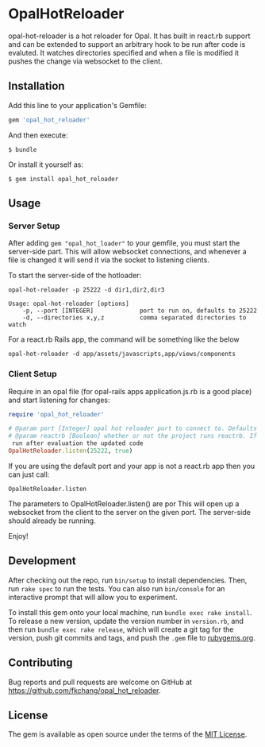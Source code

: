 # OpalHotReloader

opal-hot-reloader is a hot reloader for Opal.  It has built in react.rb support and can be extended to support an arbitrary hook to be run after code is evaluted.  It watches directories specified and when a file is modified it pushes the change via websocket to the client.

## Installation

Add this line to your application's Gemfile:

```ruby
gem 'opal_hot_reloader'
```

And then execute:

    $ bundle

Or install it yourself as:

    $ gem install opal_hot_reloader

## Usage

### Server Setup

After adding `gem "opal_hot_loader"` to your gemfile, you must start the server-side part. This will allow websocket connections, and whenever a file is changed it will send it via the socket to listening clients.

To start the server-side of the hotloader:
```
opal-hot-reloader -p 25222 -d dir1,dir2,dir3

Usage: opal-hot-reloader [options]
    -p, --port [INTEGER]             port to run on, defaults to 25222
    -d, --directories x,y,z          comma separated directories to watch
```

For a react.rb Rails app, the command will be something like the below
```
opal-hot-reloader -d app/assets/javascripts,app/views/components
```

### Client Setup

Require in an opal file (for opal-rails apps application.js.rb is a good place) and start listening for changes:
```ruby
require 'opal_hot_reloader'

# @param port [Integer] opal hot reloader port to connect to. Defaults to 25222 to match opal-hot-loader default
# @param reactrb [Boolean] whether or not the project runs reactrb. If true, the reactrb callback is automatically run after evaluation the updated code. Defaults to false.
 run after evaluation the updated code
OpalHotReloader.listen(25222, true)
```

If you are using the default port and your app is not a react.rb app then you can just call:
```
OpalHotReloader.listen
```
The parameters to OpalHotReloader.listen() are por
This will open up a websocket from the client to the server on the given port. The server-side should already be running.

Enjoy!

## Development

After checking out the repo, run `bin/setup` to install dependencies. Then, run `rake spec` to run the tests. You can also run `bin/console` for an interactive prompt that will allow you to experiment.

To install this gem onto your local machine, run `bundle exec rake install`. To release a new version, update the version number in `version.rb`, and then run `bundle exec rake release`, which will create a git tag for the version, push git commits and tags, and push the `.gem` file to [rubygems.org](https://rubygems.org).

## Contributing

Bug reports and pull requests are welcome on GitHub at https://github.com/fkchang/opal_hot_reloader.


## License

The gem is available as open source under the terms of the [MIT License](http://opensource.org/licenses/MIT).

